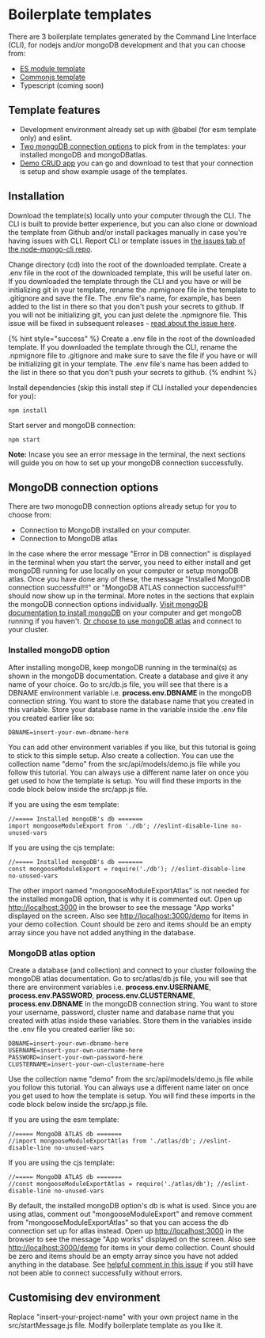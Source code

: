 # Boilerplate templates

There are 3 boilerplate templates generated by the Command Line Interface \(CLI\), for nodejs and/or mongoDB development and that you can choose from:

* [ES module template](https://github.com/code-collabo/node-mongo-esm-kit)
* [Commonjs template](https://github.com/code-collabo/node-mongo-cjs-kit)
* Typescript \(coming soon\)

## Template features
- Development environment already set up with @babel (for esm template only) and eslint.
- [Two mongoDB connection options](https://code-collabo.gitbook.io/node-mongo/boilerplate-templates#mongodb-connection-options) to pick from in the templates: your installed mongoDB and mongoDBatlas.
- [Demo CRUD app](https://github.com/code-collabo/node-mongo-demo-app) you can go and download to test that your connection is setup and show example usage of the templates.

## Installation
Download the template\(s\) locally unto your computer through the CLI. The CLI is built to provide better experience, but you can also clone or download the template from Github and/or install packages manually in case you're having issues with CLI. Report CLI or template issues in [the issues tab of the node-mongo-cli repo](https://github.com/code-collabo/node-mongo-cli/issues).

Change directory \(cd\) into the root of the downloaded template. Create a .env file in the root of the downloaded template, this will be useful later on. If you downloaded the template through the CLI and you have or will be initializing git in your template, rename the .npmignore file in the template to .gitignore and save the file. The .env file's name, for example, has been added to the list in there so that you don't push your secrets to github. If you will not be initializing git, you can just delete the .npmignore file. This issue will be fixed in subsequent releases - [read about the issue here](https://github.com/code-collabo/node-mongo-cli/issues/119).

{% hint style="success" %}
Create a .env file in the root of the downloaded template. If you downloaded the template through the CLI, rename the .npmignore file to .gitignore and make sure to save the file if you have or will be initializing git in your template. The .env file's name has been added to the list in there so that you don't push your secrets to github.
{% endhint %}

Install dependencies \(skip this install step if CLI installed your dependencies for you\):

```text
npm install
```

Start server and mongoDB connection:

```text
npm start
```

**Note:** Incase you see an error message in the terminal, the next sections will guide you on how to set up your mongoDB connection successfully.

## MongoDB connection options

There are two monogoDB connection options already setup for you to choose from:

* Connection to MongoDB installed on your computer. 
* Connection to MongoDB atlas

In the case where the error message "Error in DB connection" is displayed in the terminal when you start the server, you need to either install and get mongoDB running for use locally on your computer or setup mongoDB atlas. Once you have done any of these, the message "Installed MongoDB connection successful!!!" or "MongoDB ATLAS connection successful!!!" should now show up in the terminal. More notes in the sections that explain the mongoDB connection options individually. [Visit mongoDB documentation to install mongoDB](https://docs.mongodb.com/guides/server/install/) on your computer and get mongoDB running if you haven't. [Or choose to use mongoDB atlas](https://docs.atlas.mongodb.com/getting-started/) and connect to your cluster.

### Installed mongoDB option

After installing mongoDB, keep mongoDB running in the terminal\(s\) as shown in the mongoDB documentation. Create a database and give it any name of your choice. Go to src/db.js file, you will see that there is a DBNAME environment variable i.e. **process.env.DBNAME** in the mongoDB connection string. You want to store the database name that you created in this variable. Store your database name in the variable inside the .env file you created earlier like so:

```text
DBNAME=insert-your-own-dbname-here
```

You can add other environment variables if you like, but this tutorial is going to stick to this simple setup. Also create a collection. You can use the collection name "demo" from the src/api/models/demo.js file while you follow this tutorial. You can always use a different name later on once you get used to how the template is setup. You will find these imports in the code block below inside the src/app.js file. 

If you are using the esm template:
````
//===== Installed mongoDB's db =======
import mongooseModuleExport from './db'; //eslint-disable-line no-unused-vars
````

If you are using the cjs template:

````
//===== Installed mongoDB's db =======
const mongooseModuleExport = require('./db'); //eslint-disable-line no-unused-vars
````

The other import named "mongooseModuleExportAtlas" is not needed for the installed mongoDB option, that is why it is commented out. Open up [http://localhost:3000](http://localhost:3000) in the browser to see the message "App works" displayed on the screen. Also see [http://localhost:3000/demo](http://localhost:3000/demo) for items in your demo collection. Count should be zero and items should be an empty array since you have not added anything in the database.

### MongoDB atlas option

Create a database \(and collection\) and connect to your cluster following the mongoDB atlas documentation. Go to src/atlas/db.js file, you will see that there are environment variables i.e. **process.env.USERNAME**, **process.env.PASSWORD**, **process.env.CLUSTERNAME**, **process.env.DBNAME** in the mongoDB connection string. You want to store your username, password, cluster name and database name that you created with atlas inside these variables. Store them in the variables inside the .env file you created earlier like so:

```text
DBNAME=insert-your-own-dbname-here
USERNAME=insert-your-own-username-here
PASSWORD=insert-your-own-password-here
CLUSTERNAME=insert-your-own-clustername-here
```

Use the collection name "demo" from the src/api/models/demo.js file while you follow this tutorial. You can always use a different name later on once you get used to how the template is setup. You will find these imports in the code block below inside the src/app.js file.

If you are using the esm template:
````
//===== MongoDB ATLAS db =======
//import mongooseModuleExportAtlas from './atlas/db'; //eslint-disable-line no-unused-vars
````

If you are using the cjs template:
````
//===== MongoDB ATLAS db =======
//const mongooseModuleExportAtlas = require('./atlas/db'); //eslint-disable-line no-unused-vars
````
By default, the installed mongoDB option's db is what is used. Since you are using atlas, comment out "mongooseModuleExport" and remove comment from "mongooseModuleExportAtlas" so that you can access the db connection set up for atlas instead. Open up [http://localhost:3000](http://localhost:3000) in the browser to see the message "App works" displayed on the screen. Also see [http://localhost:3000/demo](http://localhost:3000/demo) for items in your demo collection. Count should be zero and items should be an empty array since you have not added anything in the database. See [helpful comment in this issue](https://github.com/code-collabo/node-mongo-cli/issues/129#issuecomment-933110182) if you still have not been able to connect successfully without errors. 

## Customising dev environment

Replace "insert-your-project-name" with your own project name in the src/startMessage.js file. Modify boilerplate template as you like it.

